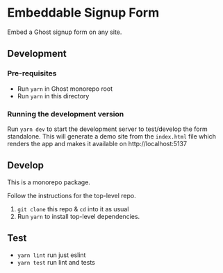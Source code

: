# Embeddable Signup Form

Embed a Ghost signup form on any site.

## Development

### Pre-requisites

- Run `yarn` in Ghost monorepo root
- Run `yarn` in this directory

### Running the development version

Run `yarn dev` to start the development server to test/develop the form standalone. This will generate a demo site from the `index.html` file which renders the app and makes it available on http://localhost:5137

## Develop

This is a monorepo package.

Follow the instructions for the top-level repo.
1. `git clone` this repo & `cd` into it as usual
2. Run `yarn` to install top-level dependencies.


## Test

- `yarn lint` run just eslint
- `yarn test` run lint and tests
